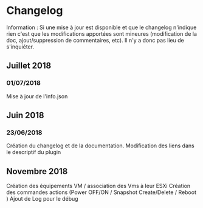 # Changelog

Information : Si une mise à jour est disponible et que le changelog n'indique rien c'est que les modifications apportées sont mineures (modification de la doc, ajout/suppression de commentaires, etc). Il n'y a donc pas lieu de s'inquiéter.

## Juillet 2018
### 01/07/2018 
Mise à jour de l'info.json

## Juin 2018

### 23/06/2018 
Création du changelog et de la documentation. Modification des liens dans le descriptif du plugin

## Novembre 2018
Création des équipements VM / association des Vms à leur ESXi
Création des commandes actions (Power OFF/ON / Snapshot Create/Delete / Reboot )
Ajout de Log pour le débug